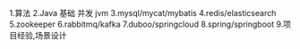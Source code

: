 1.算法
2.Java
   基础
   并发
   jvm
3.mysql/mycat/mybatis
4.redis/elasticsearch
5.zookeeper
6.rabbitmq/kafka
7.duboo/springcloud
8.spring/springboot
9.项目经验,场景设计

